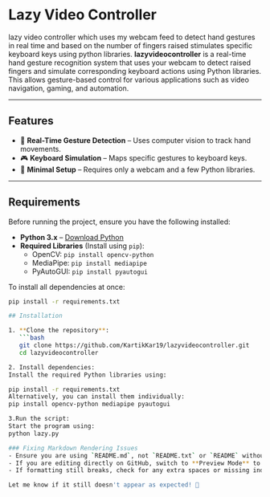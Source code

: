 # Lazy Video Controller 
lazy video controller which uses my webcam feed to detect hand gestures in real time and based on the number of fingers raised stimulates specific keyboard keys using python libraries.
**lazyvideocontroller** is a real-time hand gesture recognition system that uses your webcam to detect raised fingers and simulate corresponding keyboard actions using Python libraries. This allows gesture-based control for various applications such as video navigation, gaming, and automation.

---

## Features

- 🎥 **Real-Time Gesture Detection** – Uses computer vision to track hand movements.
- 🎮 **Keyboard Simulation** – Maps specific gestures to keyboard keys.
- 🔧 **Minimal Setup** – Requires only a webcam and a few Python libraries.

---

## Requirements

Before running the project, ensure you have the following installed:

- **Python 3.x** – [Download Python](https://www.python.org/downloads/)
- **Required Libraries** (Install using `pip`):
  - OpenCV: `pip install opencv-python`
  - MediaPipe: `pip install mediapipe`
  - PyAutoGUI: `pip install pyautogui`

To install all dependencies at once:

```bash
pip install -r requirements.txt

## Installation

1. **Clone the repository**:
   ```bash
   git clone https://github.com/KartikKar19/lazyvideocontroller.git
   cd lazyvideocontroller

2. Install dependencies:
Install the required Python libraries using:

pip install -r requirements.txt
Alternatively, you can install them individually:
pip install opencv-python mediapipe pyautogui

3.Run the script:
Start the program using:
python lazy.py

### Fixing Markdown Rendering Issues
- Ensure you are using `README.md`, not `README.txt` or `README` without an extension.
- If you are editing directly on GitHub, switch to **Preview Mode** to see how it renders.
- If formatting still breaks, check for any extra spaces or missing indentation in your `.md` file.

Let me know if it still doesn't appear as expected! 🚀

